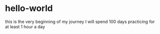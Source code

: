 # hello-world
this is the very beginning of my journey
I will spend 100 days practicing for at least 1 hour a day

